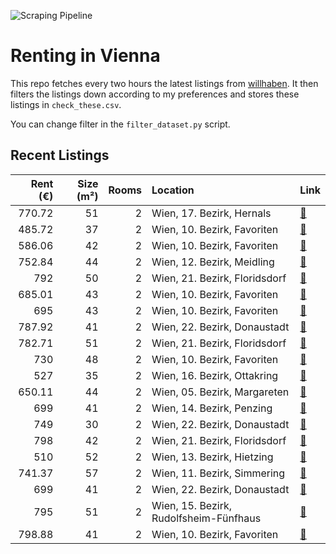 ![Scraping Pipeline](https://github.com/AthomsG/renting-in-vienna/actions/workflows/run_pipeline.yml/badge.svg)


# Renting in Vienna

This repo fetches every two hours the latest listings from [willhaben](https://www.willhaben.at/).
It then filters the listings down according to my preferences and stores these listings in `check_these.csv`. 

You can change filter in the `filter_dataset.py` script.

## Recent Listings
|   Rent (€) |   Size (m²) |   Rooms | Location                               | Link                                                                                                                                                                                                    |
|-----------:|------------:|--------:|:---------------------------------------|:--------------------------------------------------------------------------------------------------------------------------------------------------------------------------------------------------------|
|     770.72 |          51 |       2 | Wien, 17. Bezirk, Hernals              | [🔗](https://www.willhaben.at/iad/immobilien/d/mietwohnungen/wien/wien-1170-hernals/2-zimmer-wohnung-in-einem-modernen-neubau-mit-gemeinschaftsgarten---t28-1382772379/)                                 |
|     485.72 |          37 |       2 | Wien, 10. Bezirk, Favoriten            | [🔗](https://www.willhaben.at/iad/immobilien/d/mietwohnungen/wien/wien-1100-favoriten/frisch-renoviert!-1195821426/)                                                                                     |
|     586.06 |          42 |       2 | Wien, 10. Bezirk, Favoriten            | [🔗](https://www.willhaben.at/iad/immobilien/d/mietwohnungen/wien/wien-1100-favoriten/günstge-dzt.-noch-voll-angerümpelte-neubauwohnung-1536482145/)                                                     |
|     752.84 |          44 |       2 | Wien, 12. Bezirk, Meidling             | [🔗](https://www.willhaben.at/iad/immobilien/d/mietwohnungen/wien/wien-1120-meidling/neuwertige-wohlfühloase-mit-gartenanteil---43.5m²-für-nur-75284-eur-miete-in-1120-wien!-1634330371/)                |
|     792    |          50 |       2 | Wien, 21. Bezirk, Floridsdorf          | [🔗](https://www.willhaben.at/iad/immobilien/d/mietwohnungen/wien/wien-1210-floridsdorf/wohnung-ab-oktober-2024-zu-vermieten-1727828166/)                                                                |
|     685.01 |          43 |       2 | Wien, 10. Bezirk, Favoriten            | [🔗](https://www.willhaben.at/iad/immobilien/d/mietwohnungen/wien/wien-1100-favoriten/kleinod--erstbezug-in-hauptbahnhof-nähe-1577186673/)                                                               |
|     695    |          43 |       2 | Wien, 10. Bezirk, Favoriten            | [🔗](https://www.willhaben.at/iad/immobilien/d/mietwohnungen/wien/wien-1100-favoriten/zweizimmer-erstbezug-in-hauptbahnhof-nähe-824306479/)                                                              |
|     787.92 |          41 |       2 | Wien, 22. Bezirk, Donaustadt           | [🔗](https://www.willhaben.at/iad/immobilien/d/mietwohnungen/wien/wien-1220-donaustadt/modernes-wohnen-mit-balkon-in-1220-wien---4119m²-zum-mietpreis-von-78792-eur!-1580236359/)                        |
|     782.71 |          51 |       2 | Wien, 21. Bezirk, Floridsdorf          | [🔗](https://www.willhaben.at/iad/immobilien/d/mietwohnungen/wien/wien-1210-floridsdorf/attraktive-wohnung-mit-loggia-nahe-floridsdorfer-wasserpark-1099198210/)                                         |
|     730    |          48 |       2 | Wien, 10. Bezirk, Favoriten            | [🔗](https://www.willhaben.at/iad/immobilien/d/mietwohnungen/wien/wien-1100-favoriten/helle-zwei-zimmer-wohnung-mit-großer-terrasse-und-garage-2098097818/)                                              |
|     527    |          35 |       2 | Wien, 16. Bezirk, Ottakring            | [🔗](https://www.willhaben.at/iad/immobilien/d/mietwohnungen/wien/wien-1160-ottakring/wohnung-1160-35kv-1479636601/)                                                                                     |
|     650.11 |          44 |       2 | Wien, 05. Bezirk, Margareten           | [🔗](https://www.willhaben.at/iad/immobilien/d/mietwohnungen/wien/wien-1050-margareten/sonnige-15-zimmer-wohnung-nähe-siebenbrunnenplatz-2033714399/)                                                    |
|     699    |          41 |       2 | Wien, 14. Bezirk, Penzing              | [🔗](https://www.willhaben.at/iad/immobilien/d/mietwohnungen/wien/wien-1140-penzing/tolle-2-zimmer-wohnung-im-herzen-von-breitensee!-ab-dem-01.02.2025-verfügbar-2146732696/)                            |
|     749    |          30 |       2 | Wien, 22. Bezirk, Donaustadt           | [🔗](https://www.willhaben.at/iad/immobilien/d/mietwohnungen/wien/wien-1220-donaustadt/möbliertes-studio-apartment-mit-terrasse---hochwertige-ausstattung---nahe-u1-782519959/)                          |
|     798    |          42 |       2 | Wien, 21. Bezirk, Floridsdorf          | [🔗](https://www.willhaben.at/iad/immobilien/d/mietwohnungen/wien/wien-1210-floridsdorf/schöne-2-zimmerwohnung-mit-loggia-zu-vermieten-1744568207/)                                                      |
|     510    |          52 |       2 | Wien, 13. Bezirk, Hietzing             | [🔗](https://www.willhaben.at/iad/immobilien/d/mietwohnungen/wien/wien-1130-hietzing/52m2-gemeindewohnung-direktvergabe-1764120561/)                                                                     |
|     741.37 |          57 |       2 | Wien, 11. Bezirk, Simmering            | [🔗](https://www.willhaben.at/iad/immobilien/d/mietwohnungen/wien/wien-1110-simmering/u3-enkplatz---2-zimmer-altbau-unbefristet-1249098665/)                                                             |
|     699    |          41 |       2 | Wien, 22. Bezirk, Donaustadt           | [🔗](https://www.willhaben.at/iad/immobilien/d/mietwohnungen/wien/wien-1220-donaustadt/1220---wien---u1-nähe-donauzentrum---gepflegte-singlewohnung-mit-kleinen-garten---ab-1.12.2024-1975223161/)       |
|     795    |          51 |       2 | Wien, 15. Bezirk, Rudolfsheim-Fünfhaus | [🔗](https://www.willhaben.at/iad/immobilien/d/mietwohnungen/wien/wien-1150-rudolfsheim-fünfhaus/wunderschöne-2-zimmer-wohnung-mit-terrasse-1939918169/)                                                 |
|     798.88 |          41 |       2 | Wien, 10. Bezirk, Favoriten            | [🔗](https://www.willhaben.at/iad/immobilien/d/mietwohnungen/wien/wien-1100-favoriten/sonnwend-living!-inklusive-küche!-erstbezug!-elektrische-raffstores!-klima-vorb.!-nähe-u1.---wohntraum-774645004/) |
